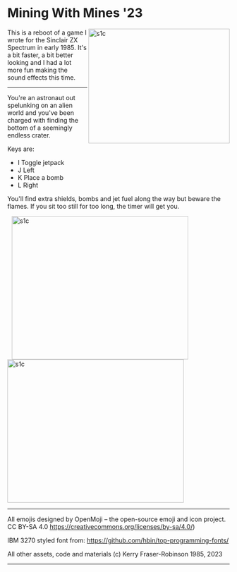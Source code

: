 # Mining With Mines '23

<img src="https://user-images.githubusercontent.com/6677966/232723038-7751e554-2afd-47ac-b8b7-c8470adb62f1.png" alt="s1c" width="320" height="260" align="right">

This is a reboot of a game I wrote for the Sinclair ZX Spectrum in early 1985. 
It's a bit faster, a bit better looking and I had a lot more fun making the
sound effects this time. 

-------------------------------------------------------------------------------

You're an astronaut out spelunking on an alien world and you've been charged
with finding the bottom of a seemingly endless crater.

Keys are:
- I Toggle jetpack
- J Left
- K Place a bomb
- L Right

You'll find extra shields, bombs and jet fuel along the way but beware the
flames.  If you sit too still for too long, the timer will get you.

<p>
  <img src="https://user-images.githubusercontent.com/6677966/232723049-86f03ef4-1521-4bf1-98d0-f5546f3f225d.png" alt="s1c" width="400" height="325" hspace="10">
  <img src="https://user-images.githubusercontent.com/6677966/232723060-24284ca3-7d4f-4991-bc55-319226e1054c.png" alt="s1c" width="400" height="325">
</p>

-------------------------------------------------------------------------------

All emojis designed by OpenMoji – the open-source emoji and icon project. 
CC BY-SA 4.0  https://creativecommons.org/licenses/by-sa/4.0/)

IBM 3270 styled font from: https://github.com/hbin/top-programming-fonts/

All other assets, code and materials (c) Kerry Fraser-Robinson 1985, 2023

-------------------------------------------------------------------------------
